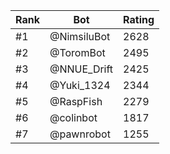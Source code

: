 Rank|Bot|Rating
---|---|---
#1|@NimsiluBot|2628
#2|@ToromBot|2495
#3|@NNUE_Drift|2425
#4|@Yuki_1324|2344
#5|@RaspFish|2279
#6|@colinbot|1817
#7|@pawnrobot|1255
